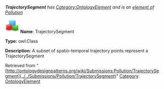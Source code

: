 ___TrajectorySegment__ has [Category:OntologyElement](../../Category/OntologyElement "Category:OntologyElement") and is an [element of](../../Property/ElementOf "Property:ElementOf") [Pollution](../../Submissions/Pollution "Submissions:Pollution")_


  




[![Class](../../images/thumb/2/27/Class.gif/45px-Class.gif)](../../Image/Class.gif "Class")
__Name__: TrajectorySegment 


__Type:__ owl:Class 


__Description__: A subset of spatio-temporal trajectory points represent a TrajectorySegment 





Retrieved from "[http://ontologydesignpatterns.org/wiki/Submissions:Pollution/TrajectorySegment](../../Submissions/Pollution/TrajectorySegment)"
 [Category](http://ontologydesignpatterns.org/wiki/Special:Categories "Special:Categories"): [OntologyElement](../../Category/OntologyElement "Category:OntologyElement")